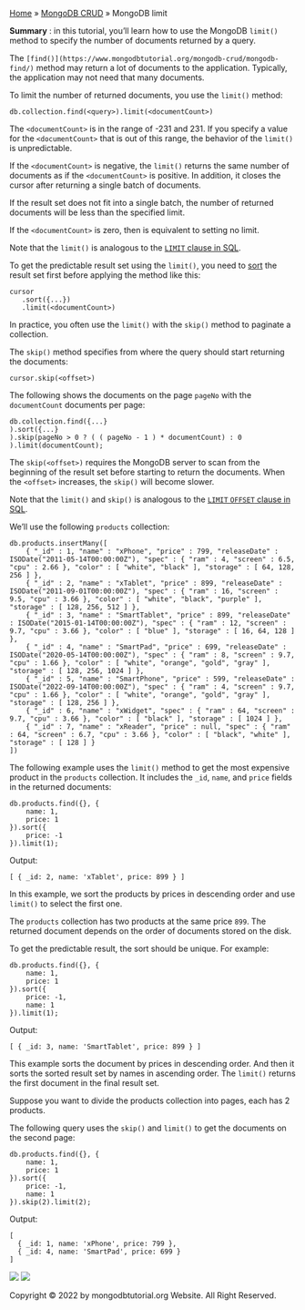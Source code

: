 

[Home](https://www.mongodbtutorial.org/) » [MongoDB
CRUD](https://www.mongodbtutorial.org/mongodb-crud/) » MongoDB limit



 **Summary** : in this tutorial, you’ll learn how to use the MongoDB `limit()`
method to specify the number of documents returned by a query.



The `[find()](https://www.mongodbtutorial.org/mongodb-crud/mongodb-find/)`
method may return a lot of documents to the application. Typically, the
application may not need that many documents.



To limit the number of returned documents, you use the `limit()` method:


    
    
    db.collection.find(<query>).limit(<documentCount>)



The `<documentCount>` is in the range of -231 and 231. If you specify a value
for the `<documentCount>` that is out of this range, the behavior of the
`limit()` is unpredictable.



If the `<documentCount>` is negative, the `limit()` returns the same number of
documents as if the `<documentCount>` is positive. In addition, it closes the
cursor after returning a single batch of documents.



If the result set does not fit into a single batch, the number of returned
documents will be less than the specified limit.



If the `<documentCount>` is zero, then is equivalent to setting no limit.



Note that the `limit()` is analogous to the [`LIMIT` clause in
SQL](https://www.sqltutorial.org/sql-limit/).



To get the predictable result set using the `limit()`, you need to
[sort](https://www.mongodbtutorial.org/mongodb-crud/mongodb-sort/) the result
set first before applying the method like this:


    
    
    cursor
       .sort({...})
       .limit(<documentCount>)



In practice, you often use the `limit()` with the `skip()` method to paginate
a collection.



The `skip()` method specifies from where the query should start returning the
documents:


    
    
    cursor.skip(<offset>)



The following shows the documents on the page `pageNo` with the
`documentCount` documents per page:


    
    
    db.collection.find({...}
    ).sort({...}
    ).skip(pageNo > 0 ? ( ( pageNo - 1 ) * documentCount) : 0
    ).limit(documentCount);



The `skip(<offset>)` requires the MongoDB server to scan from the beginning of
the result set before starting to return the documents. When the `<offset>`
increases, the `skip()` will become slower.



Note that the `limit()` and `skip()` is analogous to the [`LIMIT` `OFFSET`
clause in SQL](https://www.sqltutorial.org/sql-limit/).



We’ll use the following `products` collection:


    
    
    db.products.insertMany([
        { "_id" : 1, "name" : "xPhone", "price" : 799, "releaseDate" : ISODate("2011-05-14T00:00:00Z"), "spec" : { "ram" : 4, "screen" : 6.5, "cpu" : 2.66 }, "color" : [ "white", "black" ], "storage" : [ 64, 128, 256 ] },
        { "_id" : 2, "name" : "xTablet", "price" : 899, "releaseDate" : ISODate("2011-09-01T00:00:00Z"), "spec" : { "ram" : 16, "screen" : 9.5, "cpu" : 3.66 }, "color" : [ "white", "black", "purple" ], "storage" : [ 128, 256, 512 ] },
        { "_id" : 3, "name" : "SmartTablet", "price" : 899, "releaseDate" : ISODate("2015-01-14T00:00:00Z"), "spec" : { "ram" : 12, "screen" : 9.7, "cpu" : 3.66 }, "color" : [ "blue" ], "storage" : [ 16, 64, 128 ] },
        { "_id" : 4, "name" : "SmartPad", "price" : 699, "releaseDate" : ISODate("2020-05-14T00:00:00Z"), "spec" : { "ram" : 8, "screen" : 9.7, "cpu" : 1.66 }, "color" : [ "white", "orange", "gold", "gray" ], "storage" : [ 128, 256, 1024 ] },
        { "_id" : 5, "name" : "SmartPhone", "price" : 599, "releaseDate" : ISODate("2022-09-14T00:00:00Z"), "spec" : { "ram" : 4, "screen" : 9.7, "cpu" : 1.66 }, "color" : [ "white", "orange", "gold", "gray" ], "storage" : [ 128, 256 ] },
        { "_id" : 6, "name" : "xWidget", "spec" : { "ram" : 64, "screen" : 9.7, "cpu" : 3.66 }, "color" : [ "black" ], "storage" : [ 1024 ] },
        { "_id" : 7, "name" : "xReader", "price" : null, "spec" : { "ram" : 64, "screen" : 6.7, "cpu" : 3.66 }, "color" : [ "black", "white" ], "storage" : [ 128 ] }
    ])



The following example uses the `limit()` method to get the most expensive
product in the `products` collection. It includes the `_id`, `name`, and
`price` fields in the returned documents:


    
    
    db.products.find({}, {
        name: 1,
        price: 1
    }).sort({
        price: -1
    }).limit(1);



Output:


    
    
    [ { _id: 2, name: 'xTablet', price: 899 } ]



In this example, we sort the products by prices in descending order and use
`limit()` to select the first one.



The `products` collection has two products at the same price `899`. The
returned document depends on the order of documents stored on the disk.



To get the predictable result, the sort should be unique. For example:


    
    
    db.products.find({}, {
        name: 1,
        price: 1
    }).sort({
        price: -1,
        name: 1
    }).limit(1);



Output:


    
    
    [ { _id: 3, name: 'SmartTablet', price: 899 } ]



This example sorts the document by prices in descending order. And then it
sorts the sorted result set by names in ascending order. The `limit()` returns
the first document in the final result set.



Suppose you want to divide the products collection into pages, each has 2
products.



The following query uses the `skip()` and `limit()` to get the documents on
the second page:


    
    
    db.products.find({}, {
        name: 1,
        price: 1
    }).sort({
        price: -1,
        name: 1
    }).skip(2).limit(2);



Output:


    
    
    [
      { _id: 1, name: 'xPhone', price: 799 },
      { _id: 4, name: 'SmartPad', price: 699 }
    ]

![](https://www.mongodbtutorial.org/wp-content/themes/evolution/img/left.svg)
![](https://www.mongodbtutorial.org/wp-content/themes/evolution/img/right.svg)


Copyright © 2022 by mongodbtutorial.org Website. All Right Reserved.


